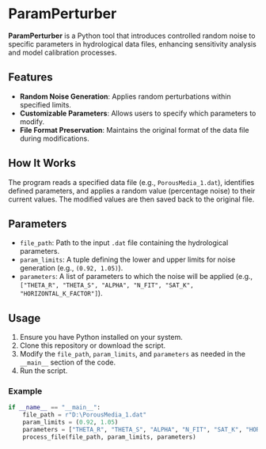 # ParamPerturber

**ParamPerturber** is a Python tool that introduces controlled random noise to specific parameters in hydrological data files, enhancing sensitivity analysis and model calibration processes.

## Features

- **Random Noise Generation**: Applies random perturbations within specified limits.
- **Customizable Parameters**: Allows users to specify which parameters to modify.
- **File Format Preservation**: Maintains the original format of the data file during modifications.

## How It Works

The program reads a specified data file (e.g., `PorousMedia_1.dat`), identifies defined parameters, and applies a random value (percentage noise) to their current values. The modified values are then saved back to the original file.

## Parameters

- `file_path`: Path to the input `.dat` file containing the hydrological parameters.
- `param_limits`: A tuple defining the lower and upper limits for noise generation (e.g., `(0.92, 1.05)`).
- `parameters`: A list of parameters to which the noise will be applied (e.g., `["THETA_R", "THETA_S", "ALPHA", "N_FIT", "SAT_K", "HORIZONTAL_K_FACTOR"]`).

## Usage

1. Ensure you have Python installed on your system.
2. Clone this repository or download the script.
3. Modify the `file_path`, `param_limits`, and `parameters` as needed in the `__main__` section of the code.
4. Run the script.

### Example

```python
if __name__ == "__main__":
    file_path = r"D:\PorousMedia_1.dat"
    param_limits = (0.92, 1.05)  
    parameters = ["THETA_R", "THETA_S", "ALPHA", "N_FIT", "SAT_K", "HORIZONTAL_K_FACTOR"]
    process_file(file_path, param_limits, parameters)
